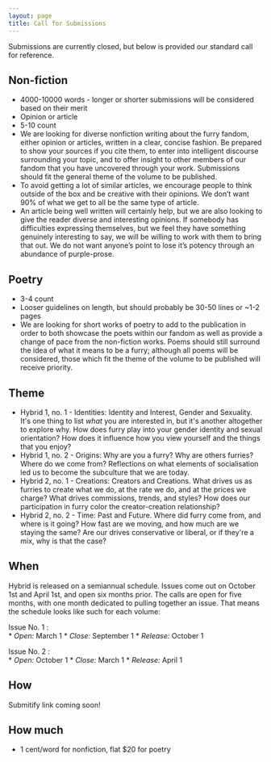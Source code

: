 ```yaml
---
layout: page
title: Call for Submissions
---
```


Submissions are currently closed, but below is provided our standard call for reference.

## Non-fiction

* 4000-10000 words - longer or shorter submissions will be considered based on their merit
* Opinion or article
* 5-10 count
* We are looking for diverse nonfiction writing about the furry fandom, either opinion or articles, written in a clear, concise fashion.  Be prepared to show your sources if you cite them, to enter into intelligent discourse surrounding your topic, and to offer insight to other members of our fandom that you have uncovered through your work.  Submissions should fit the general theme of the volume to be published.
* To avoid getting a lot of similar articles, we encourage people to think outside of the box and be creative with their opinions. We don’t want 90% of what we get to all be the same type of article.
* An article being well written will certainly help, but we are also looking to give the reader diverse and interesting opinions. If somebody has difficulties expressing themselves, but we feel they have something genuinely interesting to say, we will be willing to work with them to bring that out. We do not want anyone’s point to lose it’s potency through an abundance of purple-prose.

## Poetry

* 3-4 count
* Looser guidelines on length, but should probably be 30-50 lines or ~1-2 pages
* We are looking for short works of poetry to add to the publication in order to both showcase the poets within our fandom as well as provide a change of pace from the non-fiction works.  Poems should still surround the idea of what it means to be a furry; although all poems will be considered, those which fit the theme of the volume to be published will receive priority.

## Theme

* <span class="brand">Hybrid</span> 1, no. 1 - Identities: Identity and Interest, Gender and Sexuality.  It's one thing to list *what* you are interested in, but it's another altogether to explore why.  How does furry play into your gender identity and sexual orientation?  How does it influence how you view yourself and the things that you enjoy?
* <span class="next-opening"><span class="brand">Hybrid</span> 1, no. 2 - Origins: Why are you a furry?  Why are others furries?  Where do we come from?  Reflections on what elements of socialisation led us to become the subculture that we are today.</span>
* <span class="not-yet-applicable"><span class="brand">Hybrid</span> 2, no. 1 - Creations: Creators and Creations.  What drives us as furries to create what we do, at the rate we do, and at the prices we charge?  What drives commissions, trends, and styles?  How does our participation in furry color the creator-creation relationship?</span>
* <span class="not-yet-applicable"><span class="brand">Hybrid</span> 2, no. 2 - Time: Past and Future.  Where did furry come from, and where is it going?  How fast are we moving, and how much are we staying the same?  Are our drives conservative or liberal, or if they're a mix, why is that the case?</span>

## When

<span class="brand">Hybrid</span> is released on a semiannual schedule. Issues come out on October 1st and April 1st, and open six months prior. The calls are open for five months, with one month dedicated to pulling together an issue. That means the schedule looks like such for each volume:

Issue No. 1
:  
    * *Open:* March 1
    * *Close:* September 1
    * *Release:* October 1

Issue No. 2
:  
    * *Open:* October 1
    * *Close:* March 1
    * *Release:* April 1

## How

Submitify link coming soon!

## How much

* 1 cent/word for nonfiction, flat $20 for poetry
